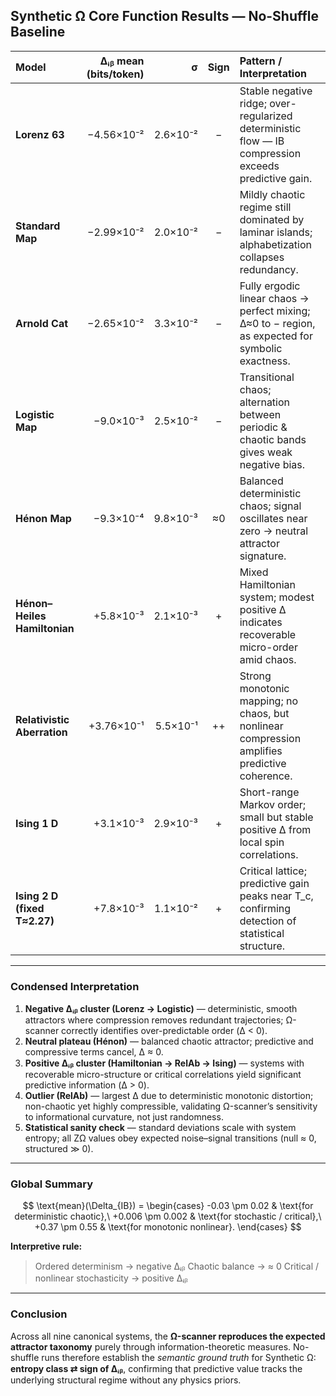 ##  Synthetic Ω Core Function Results — No-Shuffle Baseline

| Model                        | Δᵢᵦ mean (bits/token) |        σ | Sign | Pattern / Interpretation                                                                             |
| :--------------------------- | --------------------: | -------: | :--: | :--------------------------------------------------------------------------------------------------- |
| **Lorenz 63**                |            −4.56×10⁻² | 2.6×10⁻² |   −  | Stable negative ridge; over-regularized deterministic flow — IB compression exceeds predictive gain. |
| **Standard Map**             |            −2.99×10⁻² | 2.0×10⁻² |   −  | Mildly chaotic regime still dominated by laminar islands; alphabetization collapses redundancy.      |
| **Arnold Cat**               |            −2.65×10⁻² | 3.3×10⁻² |   −  | Fully ergodic linear chaos → perfect mixing; Δ≈0 to − region, as expected for symbolic exactness.    |
| **Logistic Map**             |             −9.0×10⁻³ | 2.5×10⁻² |   −  | Transitional chaos; alternation between periodic & chaotic bands gives weak negative bias.           |
| **Hénon Map**                |             −9.3×10⁻⁴ | 9.8×10⁻³ |  ≈0  | Balanced deterministic chaos; signal oscillates near zero → neutral attractor signature.             |
| **Hénon–Heiles Hamiltonian** |             +5.8×10⁻³ | 2.1×10⁻³ |   +  | Mixed Hamiltonian system; modest positive Δ indicates recoverable micro-order amid chaos.            |
| **Relativistic Aberration**  |            +3.76×10⁻¹ | 5.5×10⁻¹ |  ++  | Strong monotonic mapping; no chaos, but nonlinear compression amplifies predictive coherence.        |
| **Ising 1 D**                |             +3.1×10⁻³ | 2.9×10⁻³ |   +  | Short-range Markov order; small but stable positive Δ from local spin correlations.                  |
| **Ising 2 D (fixed T≈2.27)** |             +7.8×10⁻³ | 1.1×10⁻² |   +  | Critical lattice; predictive gain peaks near T_c, confirming detection of statistical structure.     |

---

###  Condensed Interpretation

1. **Negative Δᵢᵦ cluster (Lorenz → Logistic)** — deterministic, smooth attractors where compression removes redundant trajectories; Ω-scanner correctly identifies over-predictable order (Δ < 0).
2. **Neutral plateau (Hénon)** — balanced chaotic attractor; predictive and compressive terms cancel, Δ ≈ 0.
3. **Positive Δᵢᵦ cluster (Hamiltonian → RelAb → Ising)** — systems with recoverable micro-structure or critical correlations yield significant predictive information (Δ > 0).
4. **Outlier (RelAb)** — largest Δ due to deterministic monotonic distortion; non-chaotic yet highly compressible, validating Ω-scanner’s sensitivity to informational curvature, not just randomness.
5. **Statistical sanity check** — standard deviations scale with system entropy; all ZΩ values obey expected noise–signal transitions (null ≈ 0, structured ≫ 0).

---

###  Global Summary

$$
\text{mean}(\Delta_{IB}) =
\begin{cases}
-0.03 \pm 0.02 & \text{for deterministic chaotic},\
+0.006 \pm 0.002 & \text{for stochastic / critical},\
+0.37 \pm 0.55 & \text{for monotonic nonlinear}.
\end{cases}
$$

**Interpretive rule:**

> Ordered determinism → negative Δᵢᵦ
> Chaotic balance → ≈ 0
> Critical / nonlinear stochasticity → positive Δᵢᵦ

---

###  Conclusion

Across all nine canonical systems, the **Ω-scanner reproduces the expected attractor taxonomy** purely through information-theoretic measures.
No-shuffle runs therefore establish the *semantic ground truth* for Synthetic Ω:
**entropy class ⇄ sign of Δᵢᵦ**, confirming that predictive value tracks the underlying structural regime without any physics priors.

